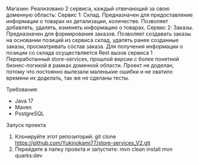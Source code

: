 Магазин: 
Реализовано 2 сервиса, каждый отвечающий за свою доменную область: 
  Сервис 1: Склад. Предназначен для предоставление информации о товарах их детализации, количестве. Позволяет добавлять, удалять, изменять информацию о товарах. 
  Сервис 2: Заказы. Предназначен для формирования заказов. Позволяет создавать заказы на основании позиций из сервиса склад, удалять ранее созданные заказы, просматривать состав заказа. 
  Для получения информации о позиции со склада осуществляется Rest вызов сервиса 1 
Переработанный store-services, прошлой версии с более понятной бизнес-логикой в рамках доменной области.
Проект не доделан, потому что постоянно вылезали маленькие ошибки и не хватило времени их доделать, так же не сделаны тесты. 

Требования:
- Java 17
- Maven
- PostgreSQL

Запуск проекта
1. Клонируйте этот репозиторий: git clone https://github.com/Yukinokami77/store-services_V2.git
2. Перейдите в папку проекта и запустите:
   mvn clean install
   mvn quarks:dev
